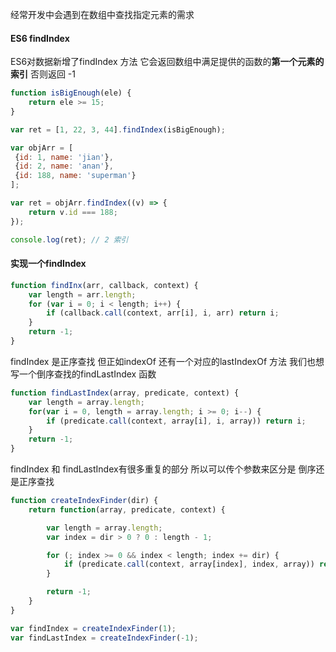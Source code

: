 经常开发中会遇到在数组中查找指定元素的需求



#### ES6 findIndex

ES6对数据新增了findIndex 方法 它会返回数组中满足提供的函数的**第一个元素的索引** 否则返回 -1 



```javascript
function isBigEnough(ele) {
    return ele >= 15;
}

var ret = [1, 22, 3, 44].findIndex(isBigEnough);

var objArr = [
 {id: 1, name: 'jian'},
 {id: 2, name: 'anan'},
 {id: 188, name: 'superman'}
];

var ret = objArr.findIndex((v) => {
	return v.id === 188;
});

console.log(ret); // 2 索引
```



#### 实现一个findIndex 

```javascript
function findInx(arr, callback, context) {
	var length = arr.length;
	for (var i = 0; i < length; i++) {
		if (callback.call(context, arr[i], i, arr) return i;
	}
	return -1;
}
```

findIndex 是正序查找 但正如indexOf 还有一个对应的lastIndexOf 方法 我们也想写一个倒序查找的findLastIndex 函数

```javascript
function findLastIndex(array, predicate, context) {
    var length = array.length;
    for(var i = 0, length = array.length; i >= 0; i--) {
        if (predicate.call(context, array[i], i, array)) return i;
    }
    return -1;
}
```



findIndex 和 findLastIndex有很多重复的部分  所以可以传个参数来区分是 倒序还是正序查找

```javascript
function createIndexFinder(dir) {
    return function(array, predicate, context) {

        var length = array.length;
        var index = dir > 0 ? 0 : length - 1;

        for (; index >= 0 && index < length; index += dir) {
            if (predicate.call(context, array[index], index, array)) return index;
        }

        return -1;
    }
}

var findIndex = createIndexFinder(1);
var findLastIndex = createIndexFinder(-1);
```



